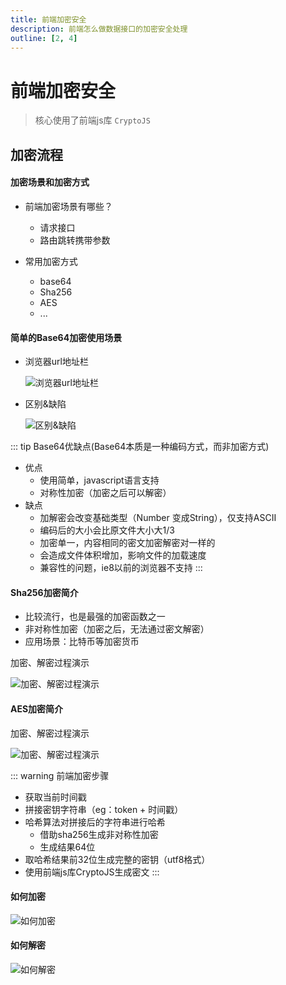 ```yaml
---
title: 前端加密安全
description: 前端怎么做数据接口的加密安全处理
outline: [2, 4]
---
```


# 前端加密安全

> 核心使用了前端js库 `CryptoJS`

## 加密流程

#### 加密场景和加密方式
* 前端加密场景有哪些？
    - 请求接口
    - 路由跳转携带参数

* 常用加密方式
    - base64
    - Sha256
    - AES
    - ...

#### 简单的Base64加密使用场景

* 浏览器url地址栏

    ![浏览器url地址栏](https://www.jwblog.cn/images/pc/code/share/encryptionShare001.png)

* 区别&缺陷

    ![区别&缺陷](https://www.jwblog.cn/images/pc/code/share/encryptionShare002.png)

::: tip Base64优缺点(Base64本质是一种编码方式，而非加密方式)
* 优点
    - 使用简单，javascript语言支持
    - 对称性加密（加密之后可以解密）
* 缺点
    - 加解密会改变基础类型（Number 变成String），仅支持ASCII
    - 编码后的大小会比原文件大小大1/3
    - 加密单一，内容相同的密文加密解密对一样的
    - 会造成文件体积增加，影响文件的加载速度
    - 兼容性的问题，ie8以前的浏览器不支持
:::

#### Sha256加密简介

- 比较流行，也是最强的加密函数之一
- 非对称性加密（加密之后，无法通过密文解密）
- 应用场景：比特币等加密货币

加密、解密过程演示

![加密、解密过程演示](https://www.jwblog.cn/images/pc/code/share/encryptionShare003.png)

#### AES加密简介

加密、解密过程演示

![加密、解密过程演示](https://www.jwblog.cn/images/pc/code/share/encryptionShare004.png)

::: warning 前端加密步骤

* 获取当前时间戳
* 拼接密钥字符串（eg：token + 时间戳）
* 哈希算法对拼接后的字符串进行哈希
    - 借助sha256生成非对称性加密
    - 生成结果64位
* 取哈希结果前32位生成完整的密钥（utf8格式）
* 使用前端js库CryptoJS生成密文
:::

#### 如何加密

![如何加密](https://www.jwblog.cn/images/pc/code/share/encryptionShare006.png)

#### 如何解密

![如何解密](https://www.jwblog.cn/images/pc/code/share/encryptionShare007.png)
